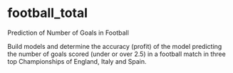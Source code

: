 # football_total

Prediction of Number of Goals in Football

Build models and determine the accuracy (profit) of the model predicting the number of goals scored (under or over 2.5) in a football match in three top Championships of England, Italy and Spain.
